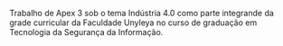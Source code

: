 Trabalho de Apex 3 sob o tema Indústria 4.0 como parte integrande da grade curricular da Faculdade Unyleya no curso de graduação em Tecnologia da Segurança da Informação.
